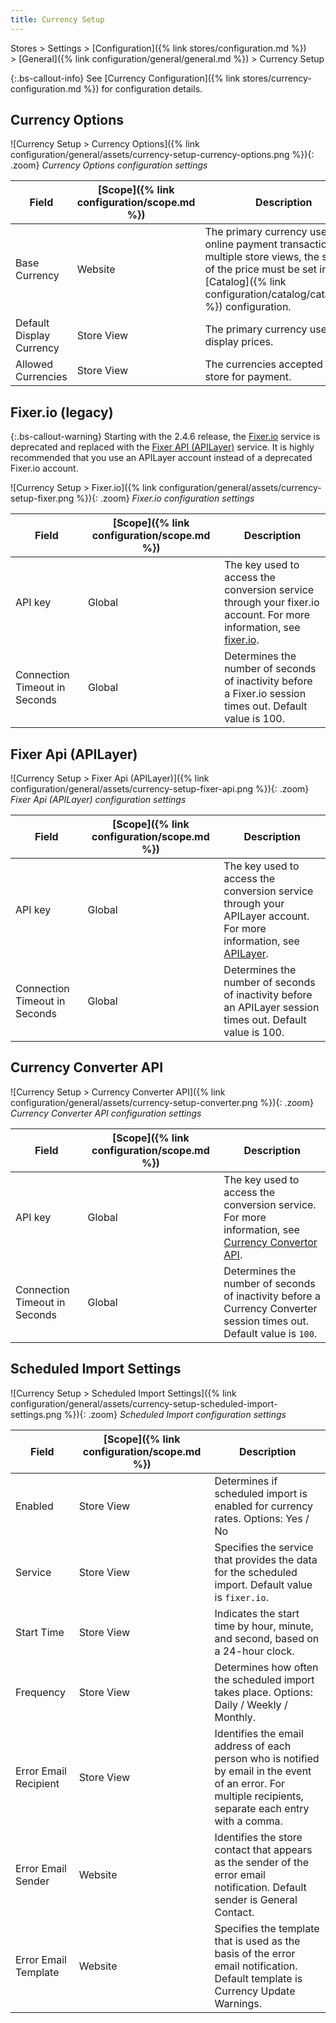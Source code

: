 ```yaml
---
title: Currency Setup
---
```


Stores > Settings > [Configuration]({% link stores/configuration.md %}) > [General]({% link configuration/general/general.md %}) > Currency Setup

{:.bs-callout-info}
See [Currency Configuration]({% link stores/currency-configuration.md %}) for configuration details.

## Currency Options

![Currency Setup > Currency Options]({% link configuration/general/assets/currency-setup-currency-options.png %}){: .zoom}
_Currency Options configuration settings_

|Field|[Scope]({% link configuration/scope.md %})|Description|
|--- |--- |--- |
|Base Currency|Website|The primary currency used for all online payment transactions. For multiple store views, the scope of the price  must be set in the [Catalog]({% link configuration/catalog/catalog.md %}) configuration.|
|Default Display Currency|Store View|The primary currency used to display prices.|
|Allowed Currencies|Store View|The currencies accepted by your store for payment.|

## Fixer.io (legacy)

{:.bs-callout-warning}
Starting with the 2.4.6 release, the [Fixer.io](https://fixer.io/) service is deprecated and replaced with the [Fixer API (APILayer)](https://apilayer.com/marketplace/fixer-api) service. It is highly recommended that you use an APILayer account instead of a deprecated Fixer.io account.

![Currency Setup > Fixer.io]({% link configuration/general/assets/currency-setup-fixer.png %}){: .zoom}
_Fixer.io configuration settings_

|Field|[Scope]({% link configuration/scope.md %})|Description|
|--- |--- |--- |
|API key|Global|The key used to access the conversion service through your fixer.io account. For more information, see [fixer.io](https://fixer.io/).|
|Connection Timeout in Seconds|Global|Determines the number of seconds of inactivity before a Fixer.io session times out. Default value is 100.|

## Fixer Api (APILayer)

![Currency Setup > Fixer Api (APILayer)]({% link configuration/general/assets/currency-setup-fixer-api.png %}){: .zoom}
_Fixer Api (APILayer) configuration settings_

|Field|[Scope]({% link configuration/scope.md %})|Description|
|--- |--- |--- |
|API key|Global|The key used to access the conversion service through your APILayer account. For more information, see [APILayer](https://apilayer.com/).|
|Connection Timeout in Seconds|Global|Determines the number of seconds of inactivity before an APILayer session times out. Default value is 100.|

## Currency Converter API

![Currency Setup > Currency Converter API]({% link configuration/general/assets/currency-setup-converter.png %}){: .zoom}
_Currency Converter API configuration settings_

|Field|[Scope]({% link configuration/scope.md %})|Description|
|--- |--- |--- |
|API key|Global|The key used to access the conversion service. For more information, see [Currency Convertor API](https://free.currencyconverterapi.com/).|
|Connection Timeout in Seconds|Global|Determines the number of seconds of inactivity before a Currency Converter session times out. Default value is `100`.|

## Scheduled Import Settings

![Currency Setup > Scheduled Import Settings]({% link configuration/general/assets/currency-setup-scheduled-import-settings.png %}){: .zoom}
_Scheduled Import configuration settings_

|Field|[Scope]({% link configuration/scope.md %})|Description|
|--- |--- |--- |
|Enabled|Store View|Determines if scheduled import is enabled for currency rates. Options: Yes / No|
|Service|Store View|Specifies the service that provides the data for the scheduled import. Default value is `fixer.io`.|
|Start Time|Store View|Indicates the start time by hour, minute, and second, based on a 24-hour clock.|
|Frequency|Store View|Determines how often the scheduled import takes place. Options: Daily / Weekly / Monthly.|
|Error Email Recipient|Store View|Identifies the email address of each person who is notified by email in the event of an error. For multiple recipients, separate each entry with a comma.|
|Error Email Sender|Website|Identifies the store contact that appears as the sender of the error email notification. Default sender is General Contact.|
|Error Email Template|Website|Specifies the template that is used as the basis of the error email notification. Default template is Currency Update Warnings.|
